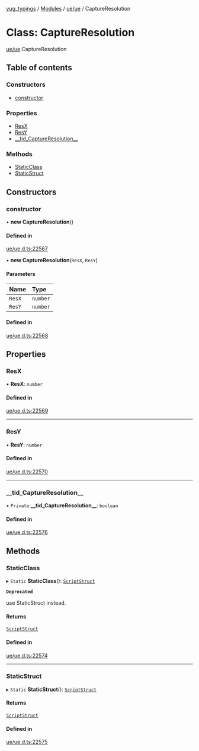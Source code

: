 [yug_typings](../README.md) / [Modules](../modules.md) / [ue/ue](../modules/ue_ue.md) / CaptureResolution

# Class: CaptureResolution

[ue/ue](../modules/ue_ue.md).CaptureResolution

## Table of contents

### Constructors

- [constructor](ue_ue.CaptureResolution.md#constructor)

### Properties

- [ResX](ue_ue.CaptureResolution.md#resx)
- [ResY](ue_ue.CaptureResolution.md#resy)
- [\_\_tid\_CaptureResolution\_\_](ue_ue.CaptureResolution.md#__tid_captureresolution__)

### Methods

- [StaticClass](ue_ue.CaptureResolution.md#staticclass)
- [StaticStruct](ue_ue.CaptureResolution.md#staticstruct)

## Constructors

### constructor

• **new CaptureResolution**()

#### Defined in

[ue/ue.d.ts:22567](https://github.com/YugMetaverse/yug_typings/blob/25cad34/ue/ue.d.ts#L22567)

• **new CaptureResolution**(`ResX`, `ResY`)

#### Parameters

| Name | Type |
| :------ | :------ |
| `ResX` | `number` |
| `ResY` | `number` |

#### Defined in

[ue/ue.d.ts:22568](https://github.com/YugMetaverse/yug_typings/blob/25cad34/ue/ue.d.ts#L22568)

## Properties

### ResX

• **ResX**: `number`

#### Defined in

[ue/ue.d.ts:22569](https://github.com/YugMetaverse/yug_typings/blob/25cad34/ue/ue.d.ts#L22569)

___

### ResY

• **ResY**: `number`

#### Defined in

[ue/ue.d.ts:22570](https://github.com/YugMetaverse/yug_typings/blob/25cad34/ue/ue.d.ts#L22570)

___

### \_\_tid\_CaptureResolution\_\_

• `Private` **\_\_tid\_CaptureResolution\_\_**: `boolean`

#### Defined in

[ue/ue.d.ts:22576](https://github.com/YugMetaverse/yug_typings/blob/25cad34/ue/ue.d.ts#L22576)

## Methods

### StaticClass

▸ `Static` **StaticClass**(): [`ScriptStruct`](ue_ue.ScriptStruct.md)

**`Deprecated`**

use StaticStruct instead.

#### Returns

[`ScriptStruct`](ue_ue.ScriptStruct.md)

#### Defined in

[ue/ue.d.ts:22574](https://github.com/YugMetaverse/yug_typings/blob/25cad34/ue/ue.d.ts#L22574)

___

### StaticStruct

▸ `Static` **StaticStruct**(): [`ScriptStruct`](ue_ue.ScriptStruct.md)

#### Returns

[`ScriptStruct`](ue_ue.ScriptStruct.md)

#### Defined in

[ue/ue.d.ts:22575](https://github.com/YugMetaverse/yug_typings/blob/25cad34/ue/ue.d.ts#L22575)
